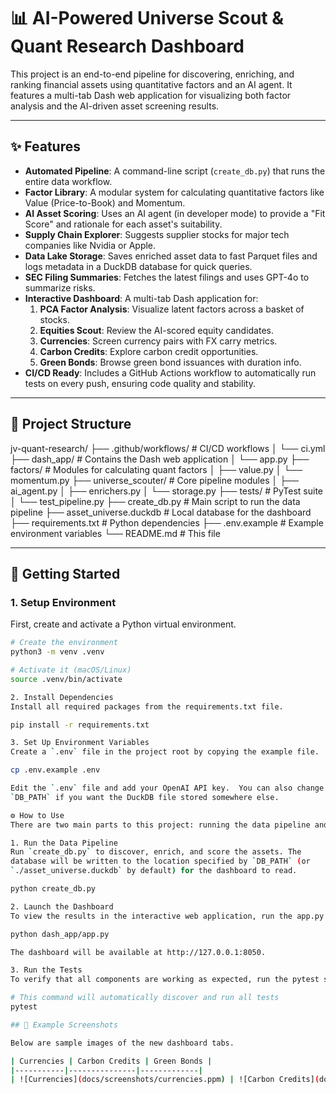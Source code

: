# 📊 AI-Powered Universe Scout & Quant Research Dashboard

This project is an end-to-end pipeline for discovering, enriching, and ranking financial assets using quantitative factors and an AI agent. It features a multi-tab Dash web application for visualizing both factor analysis and the AI-driven asset screening results.

---

## ✨ Features

- **Automated Pipeline**: A command-line script (`create_db.py`) that runs the entire data workflow.
- **Factor Library**: A modular system for calculating quantitative factors like Value (Price-to-Book) and Momentum.
- **AI Asset Scoring**: Uses an AI agent (in developer mode) to provide a "Fit Score" and rationale for each asset's suitability.
- **Supply Chain Explorer**: Suggests supplier stocks for major tech companies like Nvidia or Apple.
- **Data Lake Storage**: Saves enriched asset data to fast Parquet files and logs metadata in a DuckDB database for quick queries.
- **SEC Filing Summaries**: Fetches the latest filings and uses GPT-4o to summarize risks.
- **Interactive Dashboard**: A multi-tab Dash application for:
    1.  **PCA Factor Analysis**: Visualize latent factors across a basket of stocks.
    2.  **Equities Scout**: Review the AI-scored equity candidates.
    3.  **Currencies**: Screen currency pairs with FX carry metrics.
    4.  **Carbon Credits**: Explore carbon credit opportunities.
    5.  **Green Bonds**: Browse green bond issuances with duration info.
- **CI/CD Ready**: Includes a GitHub Actions workflow to automatically run tests on every push, ensuring code quality and stability.

---

## 📁 Project Structure


jv-quant-research/
├── .github/workflows/         # CI/CD workflows
│   └── ci.yml
├── dash_app/                  # Contains the Dash web application
│   └── app.py
├── factors/                   # Modules for calculating quant factors
│   ├── value.py
│   └── momentum.py
├── universe_scouter/          # Core pipeline modules
│   ├── ai_agent.py
│   ├── enrichers.py
│   └── storage.py
├── tests/                     # PyTest suite
│   └── test_pipeline.py
├── create_db.py               # Main script to run the data pipeline
├── asset_universe.duckdb      # Local database for the dashboard
├── requirements.txt           # Python dependencies
├── .env.example               # Example environment variables
└── README.md                  # This file


---

## 🚀 Getting Started

### 1. Setup Environment

First, create and activate a Python virtual environment.

```bash
# Create the environment
python3 -m venv .venv

# Activate it (macOS/Linux)
source .venv/bin/activate

2. Install Dependencies
Install all required packages from the requirements.txt file.

pip install -r requirements.txt

3. Set Up Environment Variables
Create a `.env` file in the project root by copying the example file.

cp .env.example .env

Edit the `.env` file and add your OpenAI API key.  You can also change
`DB_PATH` if you want the DuckDB file stored somewhere else.

⚙️ How to Use
There are two main parts to this project: running the data pipeline and viewing the dashboard.

1. Run the Data Pipeline
Run `create_db.py` to discover, enrich, and score the assets. The
database will be written to the location specified by `DB_PATH` (or
`./asset_universe.duckdb` by default) for the dashboard to read.

python create_db.py

2. Launch the Dashboard
To view the results in the interactive web application, run the app.py script.

python dash_app/app.py

The dashboard will be available at http://127.0.0.1:8050.

3. Run the Tests
To verify that all components are working as expected, run the pytest suite.

# This command will automatically discover and run all tests
pytest

## 📸 Example Screenshots

Below are sample images of the new dashboard tabs.

| Currencies | Carbon Credits | Green Bonds |
|-----------|---------------|-------------|
| ![Currencies](docs/screenshots/currencies.ppm) | ![Carbon Credits](docs/screenshots/carbon_credits.ppm) | ![Green Bonds](docs/screenshots/green_bonds.ppm) |
